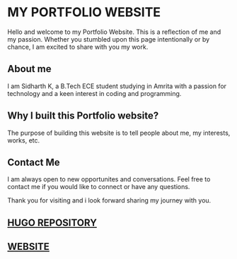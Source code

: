 # MY PORTFOLIO WEBSITE
Hello and welcome to my Portfolio Website. This is a reflection of me and my passion. Whether you stumbled upon this page intentionally or by chance, I am excited to share with you my work.

## About me

I am Sidharth K, a B.Tech ECE student studying in Amrita with a passion for technology and a keen interest in coding and programming.

## Why I built this Portfolio website?

The purpose of building this website is to tell people about me, my interests, works, etc.

## Contact Me

I am always open to new opportunites and conversations. Feel free to contact me if you would like to connect or have any questions.

Thank you for visiting and i look forward sharing my journey with you.

## [HUGO REPOSITORY](https://github.com/sidharth256/portfolio.github.io)

## [WEBSITE](https://sidharth256.github.io/portfolio.github.io)
